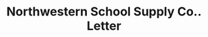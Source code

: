 ---
doi: 10.7916/D8DZ1MDM
date_other: '1921'
date_other_textual: '1921'
form: correspondence
genre:
- Letters (correspondence)
name:
- Northwestern School Supply Co.
object_in_context_url: https://biggert.cul.columbia.edu/items/view/ave_biggert_00654
subject_hierarchical_geographic:
- Minneapolis, Minnesota, United States
subject_name:
- Northwestern School Supply Co.
title: Northwestern School Supply Co.. Letter
sort_title: Northwestern School Supply Co.. Letter
call_number: ave_biggert_00654
coordinates:
- 44.983333333333334,-93.26666666666667
pid: ave_biggert_00654
identifiers: ave_biggert_00654
thumbnail: https://derivativo-3.library.columbia.edu/iiif/2/ldpd:345511/full/!256,256/0/native.jpg
permalink: "/biggert/ave_biggert_00654/"
layout: iiif-image-page
---
